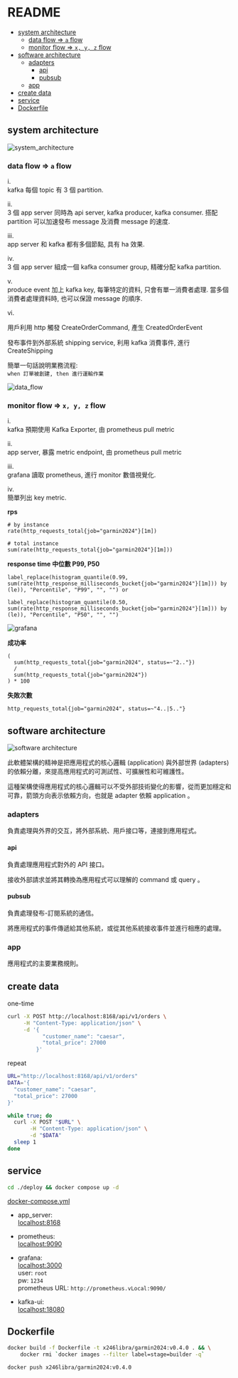 # README

- [system architecture](#system-architecture)
  - [data flow =\> `a` flow](#data-flow--a-flow)
  - [monitor flow =\> `x, y, z` flow](#monitor-flow--x-y-z-flow)
- [software architecture](#software-architecture)
  - [adapters](#adapters)
    - [api](#api)
    - [pubsub](#pubsub)
  - [app](#app)
- [create data](#create-data)
- [service](#service)
- [Dockerfile](#dockerfile)


## system architecture

![system_architecture](asset/system_architecture.png)

### data flow => `a` flow

i.  
kafka 每個 topic 有 3 個 partition.

ii.  
3 個 app server 同時為 api server, kafka producer, kafka consumer. 搭配 partition 可以加速發布 message 及消費 message 的速度.

iii.  
app server 和 kafka 都有多個節點, 具有 ha 效果.

iv.  
3 個 app server 組成一個 kafka consumer group, 精確分配 kafka partition.

v.  
produce event 加上 kafka key, 每筆特定的資料, 只會有單一消費者處理. 當多個消費者處理資料時, 也可以保證 message 的順序.

vi.

用戶利用 http 觸發 CreateOrderCommand, 產生 CreatedOrderEvent

發布事件到外部系統 shipping service, 利用 kafka 消費事件, 進行 CreateShipping

簡單一句話說明業務流程:  
`when 訂單被創建, then 進行運輸作業`

![data_flow](asset/data_flow.png)

### monitor flow => `x, y, z` flow

i.  
kafka 預期使用 Kafka Exporter, 由 prometheus pull metric

ii.  
app server, 暴露 metric endpoint, 由 prometheus pull metric

iii.  
grafana 讀取 prometheus, 進行 monitor 數值視覺化.

iv.  
簡單列出 key metric.

**rps**  
```
# by instance
rate(http_requests_total{job="garmin2024"}[1m])

# total instance
sum(rate(http_requests_total{job="garmin2024"}[1m]))
```

**response time 中位數 P99, P50**  
```
label_replace(histogram_quantile(0.99, sum(rate(http_response_milliseconds_bucket{job="garmin2024"}[1m])) by (le)), "Percentile", "P99", "", "") or

label_replace(histogram_quantile(0.50, sum(rate(http_response_milliseconds_bucket{job="garmin2024"}[1m])) by (le)), "Percentile", "P50", "", "")
```

![grafana](asset/grafana.png)

**成功率**  
```
(
  sum(http_requests_total{job="garmin2024", status=~"2.."}) 
  /
  sum(http_requests_total{job="garmin2024"})
) * 100
```

**失敗次數**  
```
http_requests_total{job="garmin2024", status=~"4..|5.."}
```

## software architecture

![software architecture](asset/software_architecture.png)

此軟體架構的精神是把應用程式的核心邏輯 (application) 與外部世界 (adapters) 的依賴分離，來提高應用程式的可測試性、可擴展性和可維護性。

這種架構使得應用程式的核心邏輯可以不受外部技術變化的影響，從而更加穩定和可靠，箭頭方向表示依賴方向，也就是 adapter 依賴 application 。

### adapters

負責處理與外界的交互，將外部系統、用戶接口等，連接到應用程式。

#### api

負責處理應用程式對外的 API 接口。

接收外部請求並將其轉換為應用程式可以理解的 command 或 query 。

#### pubsub

負責處理發布-訂閱系統的通信。

將應用程式的事件傳遞給其他系統，或從其他系統接收事件並進行相應的處理。

### app

應用程式的主要業務規則。

## create data

one-time
```bash
curl -X POST http://localhost:8168/api/v1/orders \
     -H "Content-Type: application/json" \
     -d '{
           "customer_name": "caesar",
           "total_price": 27000
         }'
```

repeat
```bash
URL="http://localhost:8168/api/v1/orders"
DATA='{
  "customer_name": "caesar",
  "total_price": 27000
}'

while true; do
  curl -X POST "$URL" \
       -H "Content-Type: application/json" \
       -d "$DATA"
  sleep 1
done
```

## service

```bash
cd ./deploy && docker compose up -d
```

[docker-compose.yml](deploy/docker-compose.yml)

- app_server:  
  <localhost:8168>

- prometheus:  
  <localhost:9090>

- grafana:  
  <localhost:3000>  
  user: `root`  
  pw: `1234`  
  prometheus URL: `http://prometheus.vLocal:9090/`  

- kafka-ui:  
  <localhost:18080>

## Dockerfile

```bash
docker build -f Dockerfile -t x246libra/garmin2024:v0.4.0 . && \
    docker rmi `docker images --filter label=stage=builder -q`
```

```bash
docker push x246libra/garmin2024:v0.4.0
```